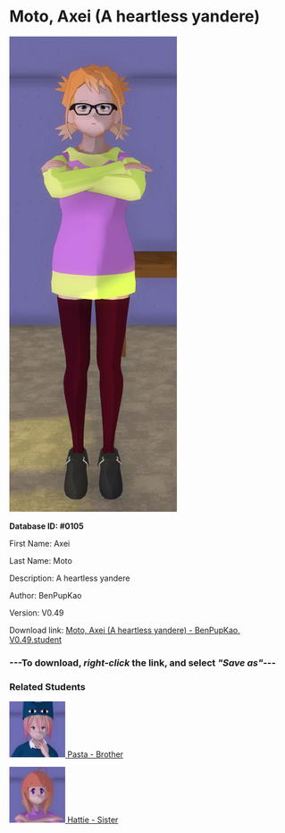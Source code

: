 # Moto, Axei (A heartless yandere)

<img src="../../Files/Images/Moto, Axei (A heartless yandere).png" title="Moto, Axei (A heartless yandere) - BenPupKao, V0.49">

**Database ID: #0105**

First Name: Axei

Last Name: Moto

Description: A heartless yandere

Author: BenPupKao

Version: V0.49

Download link: <a href="https://raw.githubusercontent.com/Arbiter1223/Daigaku-Gurashi-Custom-Students/master/Files/Student%20Files/Moto%2C%20Axei%20(A%20heartless%20yandere)%20-%20BenPupKao%2C%20V0.49.student">Moto, Axei (A heartless yandere) - BenPupKao, V0.49.student</a>

### ---**To download, _right-click_ the link, and select _"Save as"_**---

### Related Students

<a href="Moto, Pasta (Axei's antisocial lesser-known little brother).md"><img src="../../Files/Thumbs/Moto, Pasta (Axei's antisocial lesser-known little brother).png" height="100" width="100" title="Moto, Pasta (Axei's antisocial lesser-known little brother) - BenPupKao, V0.49"></a><a href="Moto, Pasta (Axei's antisocial lesser-known little brother).md"> Pasta - Brother</a>

<a href="Moto, Hattie (Axei and Pasta's kind older sister).md"><img src="../../Files/Thumbs/Moto, Hattie (Axei and Pasta's kind older sister).png" height="100" width="100" title="Moto, Hattie (Axei and Pasta's kind older sister) - BenPupKao, V0.49"></a><a href="Moto, Hattie (Axei and Pasta's kind older sister).md"> Hattie - Sister</a>

